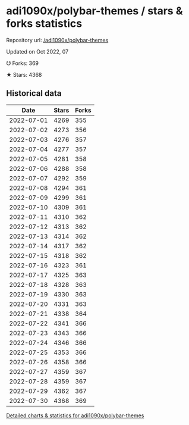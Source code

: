 # adi1090x/polybar-themes / stars & forks statistics

Repository url: [/adi1090x/polybar-themes](https://github.com/adi1090x/polybar-themes)

Updated on Oct 2022, 07

☋ Forks: 369

★ Stars: 4368

## Historical data
| Date | Stars | Forks |
|------|-------|-------|
| 2022-07-01 | 4269 | 355 | 
| 2022-07-02 | 4273 | 356 | 
| 2022-07-03 | 4276 | 357 | 
| 2022-07-04 | 4277 | 357 | 
| 2022-07-05 | 4281 | 358 | 
| 2022-07-06 | 4288 | 358 | 
| 2022-07-07 | 4292 | 359 | 
| 2022-07-08 | 4294 | 361 | 
| 2022-07-09 | 4299 | 361 | 
| 2022-07-10 | 4309 | 361 | 
| 2022-07-11 | 4310 | 362 | 
| 2022-07-12 | 4313 | 362 | 
| 2022-07-13 | 4314 | 362 | 
| 2022-07-14 | 4317 | 362 | 
| 2022-07-15 | 4318 | 362 | 
| 2022-07-16 | 4323 | 361 | 
| 2022-07-17 | 4325 | 363 | 
| 2022-07-18 | 4328 | 363 | 
| 2022-07-19 | 4330 | 363 | 
| 2022-07-20 | 4331 | 363 | 
| 2022-07-21 | 4338 | 364 | 
| 2022-07-22 | 4341 | 366 | 
| 2022-07-23 | 4343 | 366 | 
| 2022-07-24 | 4346 | 366 | 
| 2022-07-25 | 4353 | 366 | 
| 2022-07-26 | 4358 | 366 | 
| 2022-07-27 | 4359 | 367 | 
| 2022-07-28 | 4359 | 367 | 
| 2022-07-29 | 4362 | 367 | 
| 2022-07-30 | 4368 | 369 | 


[Detailed charts & statistics for adi1090x/polybar-themes](https://reviewgithub.com/rep/adi1090x/polybar-themes)
